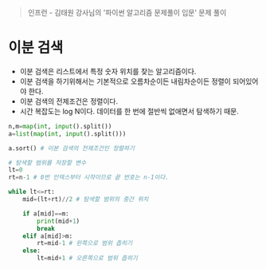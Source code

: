> 인프런 - 김태원 강사님의 '파이썬 알고리즘 문제풀이 입문' 문제 풀이

# 이분 검색

- 이분 검색은 리스트에서 특정 숫자 위치를 찾는 알고리즘이다.
- 이분 검색을 하기위해서는 기본적으로 오름차순이든 내림차순이든 정렬이 되어있어야 한다.
- 이분 검색의 전제조건은 정렬이다.
- 시간 복잡도는 log N이다. 데이터를 한 번에 절반씩 없애면서 탐색하기 때문.

```python
n,m=map(int, input().split())
a=list(map(int, input().split()))

a.sort() # 이분 검색의 전제조건인 정렬하기

# 탐색할 범위를 저장할 변수
lt=0
rt=n-1 # 0번 인덱스부터 시작이므로 끝 번호는 n-1이다.

while lt<=rt:
    mid=(lt+rt)//2 # 탐색할 범위의 중간 위치

    if a[mid]==m:
        print(mid+1)
        break
    elif a[mid]>m:
        rt=mid-1 # 왼쪽으로 범위 좁히기
    else:
        lt=mid+1 # 오른쪽으로 범위 좁히기

```